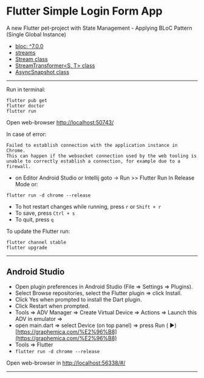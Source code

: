 # Flutter Simple Login Form App

A new Flutter pet-project with State Management - Applying BLoC Pattern (Single Global Instance)


* [bloc: ^7.0.0](https://pub.dev/packages/bloc)
* [streams](https://dart.dev/tutorials/language/streams)
* [Stream<T> class](https://api.dart.dev/stable/2.10.5/dart-async/Stream-class.html)
* [StreamTransformer<S, T> class](https://api.dart.dev/stable/2.10.5/dart-async/StreamTransformer-class.html)
* [AsyncSnapshot<T> class](https://api.flutter.dev/flutter/widgets/AsyncSnapshot-class.html)

---------

Run in terminal:

``` 
flutter pub get
flutter doctor
flutter run
```

Open web-browser [http://localhost:50743/](http://localhost:50743/)

In case of error:

``` 
Failed to establish connection with the application instance in Chrome.
This can happen if the websocket connection used by the web tooling is unable to correctly establish a connection, for example due to a firewall.
```

- on Editor Android Studio or Intellij goto -> Run >> Flutter Run In Release Mode or:

``` 
flutter run -d chrome --release
```

- To hot restart changes while running, press ```r``` or ```Shift + r```
- To save, press ```Ctrl + s```
- To quit, press ```q```

To update the Flutter run:

``` 
flutter channel stable
flutter upgrade 
```

------

## Android Studio

- Open plugin preferences in Android Studio (File => Settings => Plugins).
- Select Browse repositories, select the Flutter plugin => click Install.
- Click Yes when prompted to install the Dart plugin.
- Click Restart when prompted.
- Tools => ADV Manager => Create Virtual Device => Actions => Launch this ADV in emulator =>
- open main.dart => select Device (on top panel) => press Run (
  &#9658;) [https://graphemica.com/%E2%96%B8](https://graphemica.com/%E2%96%B8)
- Tools => Flutter
- ```flutter run -d chrome --release```

Open web-browser in [http://localhost:56338/#/](http://localhost:56338/#/)

------
